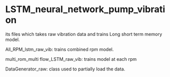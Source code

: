 # LSTM_neural_network_pump_vibration

its files which takes raw vibration data and trains Long short term memory model.

All_RPM_lstm_raw_vib: trains combined rpm model.

multi_rom_multi flow_LSTM_raw_vib: trains model at each rpm

DataGenerator_raw: class used to partially load the data.
